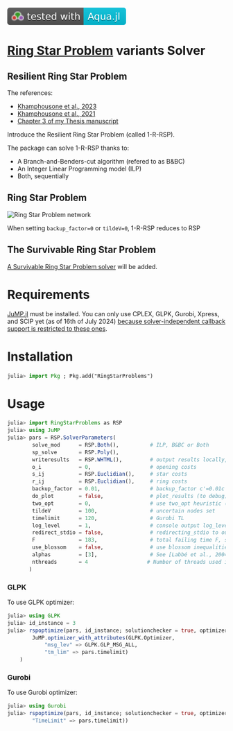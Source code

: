[![Aqua QA](https://raw.githubusercontent.com/JuliaTesting/Aqua.jl/master/badge.svg)](https://github.com/JuliaTesting/Aqua.jl)

# [Ring Star Problem](https://en.wikipedia.org/wiki/Ring_star_problem) variants Solver

## Resilient Ring Star Problem
The references:
 - [Khamphousone et al., 2023](https://hal.science/hal-04286851) 
 - [Khamphousone et al., 2021](https://hal.science/hal-03211922/)
 - [Chapter 3 of my Thesis manuscript](https://theses.hal.science/tel-04319443)

Introduce the Resilient Ring Star Problem (called 1-R-RSP).

The package can solve 1-R-RSP thanks to:
 - A Branch-and-Benders-cut algorithm (refered to as B&BC)
 - An Integer Linear Programming model (ILP)
 - Both, sequentially

## Ring Star Problem

![Ring Star Problem network](https://upload.wikimedia.org/wikipedia/commons/thumb/9/9f/Ring_Star_Problem_solution.svg/360px-Ring_Star_Problem_solution.svg.png?20240712195658)

When setting `backup_factor=0` or `tildeV=0`, 1-R-RSP reduces to RSP

## The Survivable Ring Star Problem

[A Survivable Ring Star Problem solver](https://doi.org/10.1002/net.22193) will be added.

# Requirements

[JuMP.jl](https://github.com/jump-dev/JuMP.jl) must be installed. You can only use CPLEX, GLPK, Gurobi, Xpress, and SCIP yet (as of 16th of July 2024) [because solver-independent callback support is restricted to these ones](https://jump.dev/JuMP.jl/stable/manual/callbacks/#Available-solvers).

# Installation
```julia
julia> import Pkg ; Pkg.add("RingStarProblems")
```

# Usage
```julia
julia> import RingStarProblems as RSP
julia> using JuMP
julia> pars = RSP.SolverParameters(
        solve_mod      = RSP.Both(),          # ILP, B&BC or Both
        sp_solve       = RSP.Poly(),
        writeresults   = RSP.WHTML(),         # output results locally, html or no output ""
        o_i            = 0,                   # opening costs
        s_ij           = RSP.Euclidian(),     # star costs
        r_ij           = RSP.Euclidian(),     # ring costs
        backup_factor  = 0.01,                # backup_factor c'=0.01c and d'=0.01c
        do_plot        = false,               # plot_results (to debug)
        two_opt        = 0,                   # use two_opt heuristic (not functional yet)
        tildeV         = 100,                 # uncertain nodes set
        timelimit      = 120,                 # Gurobi TL
        log_level      = 1,                   # console output log_level
        redirect_stdio = false,               # redirecting_stdio to output file
        F              = 183,                 # total failing time F, see PhD manuscript
        use_blossom    = false,               # use blossom inequalities (not functional yet)
        alphas         = [3],                 # See [Labbé et al., 2004](ttps://doi.org/10.1002/net.10114)
        nthreads       = 4                   # Number of threads used in GUROBI, set 0 for maximum number of available threads
       )
```
### GLPK
To use GLPK optimizer:
```julia
julia> using GLPK
julia> id_instance = 3
julia> rspoptimize(pars, id_instance; solutionchecker = true, optimizer =
		JuMP.optimizer_with_attributes(GLPK.Optimizer,
			"msg_lev" => GLPK.GLP_MSG_ALL,
			"tm_lim" => pars.timelimit)
	)
```

### Gurobi
To use Gurobi optimizer:
```julia
julia> using Gurobi
julia> rspoptimize(pars, id_instance; solutionchecker = true, optimizer = JuMP.optimizer_with_attributes(Gurobi.Optimizer,
		"TimeLimit" => pars.timelimit))
```
